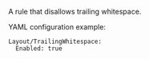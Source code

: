 A rule that disallows trailing whitespace.

YAML configuration example:

```
Layout/TrailingWhitespace:
  Enabled: true
```
